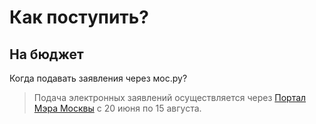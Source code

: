 # Как поступить?
## На бюджет
Когда подавать заявления через мос.ру?
>Подача электронных заявлений осуществляется через [Портал Мэра Москвы](https://www.mos.ru/) с 20 июня по 15 августа.